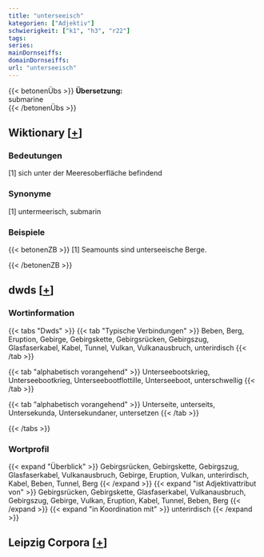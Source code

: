 ```yaml
---
title: "unterseeisch"
kategorien: ["Adjektiv"]
schwierigkeit: ["k1", "h3", "r22"]
tags:
series:
mainDornseiffs:
domainDornseiffs:
url: "unterseeisch"
---
```


{{< betonenÜbs >}}
**Übersetzung:**  
submarine  
{{< /betonenÜbs >}}

## Wiktionary [[+](https://de.wiktionary.org/wiki/unterseeisch)]

### Bedeutungen
[1] sich unter der Meeresoberfläche befindend  

### Synonyme
[1] untermeerisch, submarin  

### Beispiele
{{< betonenZB >}}
[1] Seamounts sind unterseeische Berge.  

{{< /betonenZB >}}


## dwds [[+](https://www.dwds.de/wb/unterseeisch)]

### Wortinformation
{{< tabs "Dwds" >}}
{{< tab "Typische Verbindungen" >}}
Beben, Berg, Eruption, Gebirge, Gebirgskette, Gebirgsrücken, Gebirgszug, Glasfaserkabel, Kabel, Tunnel, Vulkan, Vulkanausbruch, unterirdisch
{{< /tab >}}

{{< tab "alphabetisch vorangehend" >}}
Unterseebootskrieg, Unterseebootkrieg, Unterseebootflottille, Unterseeboot, unterschwellig
{{< /tab >}}

{{< tab "alphabetisch vorangehend" >}}
Unterseite, unterseits, Untersekunda, Untersekundaner, untersetzen
{{< /tab >}}

{{< /tabs >}}

### Wortprofil
{{< expand "Überblick" >}} Gebirgsrücken, Gebirgskette, Gebirgszug, Glasfaserkabel, Vulkanausbruch, Gebirge, Eruption, Vulkan, unterirdisch, Kabel, Beben, Tunnel, Berg {{< /expand >}}
{{< expand "ist Adjektivattribut von" >}} Gebirgsrücken, Gebirgskette, Glasfaserkabel, Vulkanausbruch, Gebirgszug, Gebirge, Vulkan, Eruption, Kabel, Tunnel, Beben, Berg {{< /expand >}}
{{< expand "in Koordination mit" >}} unterirdisch {{< /expand >}}

## Leipzig Corpora [[+](https://corpora.uni-leipzig.de/en/res?word=unterseeisch&corpusId=deu_newscrawl-public_2018)]

